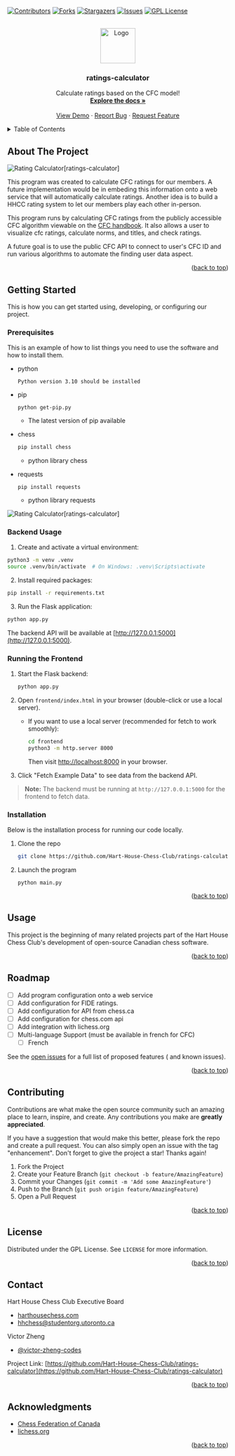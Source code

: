 <!-- Improved compatibility of back to top link: See: https://github.com/Hart-House-Chess-Club/ratings-calculator/pull/73 -->
<a name="readme-top"></a>
<!--
*** Thanks for checking out the ratings-calculator. If you have a suggestion
*** that would make this better, please fork the repo and create a pull request
*** or simply open an issue with the tag "enhancement".
*** Don't forget to give the project a star!
*** Thanks again! Now go create something AMAZING! :D
-->



<!-- PROJECT SHIELDS -->
<!--
*** I'm using markdown "reference style" links for readability.
*** Reference links are enclosed in brackets [ ] instead of parentheses ( ).
*** See the bottom of this document for the declaration of the reference variables
*** for contributors-url, forks-url, etc. This is an optional, concise syntax you may use.
*** https://www.markdownguide.org/basic-syntax/#reference-style-links
-->
[![Contributors][contributors-shield]][contributors-url]
[![Forks][forks-shield]][forks-url]
[![Stargazers][stars-shield]][stars-url]
[![Issues][issues-shield]][issues-url]
[![GPL License][license-shield]][license-url]

<!-- PROJECT LOGO -->
<br />
<div align="center">
  <a href="https://github.com/Hart-House-Chess-Club/ratings-calculator">
    <img src="src/ratings_calculator/assets/chess_svg.svg" alt="Logo" width="80" height="80">
  </a>

<h3 align="center">ratings-calculator</h3>

  <p align="center">
    Calculate ratings based on the CFC model!
    <br />
    <a href="https://github.com/Hart-House-Chess-Club/ratings-calculator"><strong>Explore the docs »</strong></a>
    <br />
    <br />
    <a href="https://github.com/Hart-House-Chess-Club/ratings-calculator">View Demo</a>
    ·
    <a href="https://github.com/Hart-House-Chess-Club/ratings-calculator/issues">Report Bug</a>
    ·
    <a href="https://github.com/Hart-House-Chess-Club/ratings-calculator/issues">Request Feature</a>
  </p>
</div>



<!-- TABLE OF CONTENTS -->
<details>
  <summary>Table of Contents</summary>
  <ol>
    <li>
      <a href="#about-the-project">About The Project</a>
      <ul>
        <li><a href="#built-with">Built With</a></li>
      </ul>
    </li>
    <li>
      <a href="#getting-started">Getting Started</a>
      <ul>
        <li><a href="#prerequisites">Prerequisites</a></li>
        <li><a href="#installation">Installation</a></li>
      </ul>
    </li>
    <li><a href="#usage">Usage</a></li>
    <li><a href="#roadmap">Roadmap</a></li>
    <li><a href="#contributing">Contributing</a></li>
    <li><a href="#license">License</a></li>
    <li><a href="#contact">Contact</a></li>
    <li><a href="#acknowledgments">Acknowledgments</a></li>
  </ol>
</details>



<!-- ABOUT THE PROJECT -->

## About The Project

![Rating Calculator[ratings-calculator]](src/ratings_calculator/assets/CFC_ratings_over_time.png)


This program was created to calculate CFC ratings for our members. A future implementation would be in embeding this
information onto a web service that will automatically calculate ratings. Another idea is to build a HHCC rating system
to let our members play each other in-person.

This program runs by calculating CFC ratings from the publicly accessible CFC algorithm viewable on
the [CFC handbook](https://github.com/Hart-House-Chess-Club/ratings-calculator/blob/main/docs/cfc_handbook.pdf). It also allows a user to visualize cfc ratings, calculate norms, and titles, and check ratings. 

A future goal is to use the public CFC API to connect to user's CFC ID and run various algorithms to automate the
finding user data aspect.

<p align="right">(<a href="#readme-top">back to top</a>)</p>


<!-- GETTING STARTED -->

## Getting Started

This is how you can get started using, developing, or configuring our project.

### Prerequisites

This is an example of how to list things you need to use the software and how to install them.

* python
  ```
  Python version 3.10 should be installed
  ```

* pip
  ```
  python get-pip.py
  ```
  - The latest version of pip available

* chess
  ```sh
  pip install chess
  ```
  - python library chess

* requests
  ```
  pip install requests
  ```
  - python library requests

![Rating Calculator[ratings-calculator]](src/ratings_calculator/assets/console_app_sample.png)

### Backend Usage

1. Create and activate a virtual environment:
  ```sh
  python3 -m venv .venv
  source .venv/bin/activate  # On Windows: .venv\Scripts\activate
  ```

2. Install required packages:
  ```sh
  pip install -r requirements.txt
  ```

3. Run the Flask application:
  ```sh
  python app.py
  ```

The backend API will be available at [http://127.0.0.1:5000](http://127.0.0.1:5000).

### Running the Frontend

1. Start the Flask backend:
   ```sh
   python app.py
   ```

2. Open `frontend/index.html` in your browser (double-click or use a local server).

   - If you want to use a local server (recommended for fetch to work smoothly):
     ```sh
     cd frontend
     python3 -m http.server 8000
     ```
     Then visit [http://localhost:8000](http://localhost:8000) in your browser.

3. Click "Fetch Example Data" to see data from the backend API.

> **Note:** The backend must be running at `http://127.0.0.1:5000` for the frontend to fetch data.

### Installation

Below is the installation process for running our code locally. 

1. Clone the repo
   ```sh
   git clone https://github.com/Hart-House-Chess-Club/ratings-calculator.git
   ```
2. Launch the program 
   ```
   python main.py
   ```

<p align="right">(<a href="#readme-top">back to top</a>)</p>


<!-- USAGE EXAMPLES -->

## Usage

This project is the beginning of many related projects part of the Hart House Chess Club's development of open-source Canadian chess software.


<p align="right">(<a href="#readme-top">back to top</a>)</p>



<!-- ROADMAP -->

## Roadmap

- [ ] Add program configuration onto a web service
- [ ] Add configuration for FIDE ratings. 
- [ ] Add configuration for API from chess.ca 
- [ ] Add configuration for chess.com api
- [ ] Add integration with lichess.org
- [ ] Multi-language Support (must be available in french for CFC)
    - [ ] French

See the [open issues](https://github.com/Hart-House-Chess-Club/ratings-calculator/issues) for a full list of proposed features (
and known issues).

<p align="right">(<a href="#readme-top">back to top</a>)</p>


<!-- CONTRIBUTING -->

## Contributing

Contributions are what make the open source community such an amazing place to learn, inspire, and create. Any
contributions you make are **greatly appreciated**.

If you have a suggestion that would make this better, please fork the repo and create a pull request. You can also
simply open an issue with the tag "enhancement". Don't forget to give the project a star! Thanks again!

1. Fork the Project
2. Create your Feature Branch (`git checkout -b feature/AmazingFeature`)
3. Commit your Changes (`git commit -m 'Add some AmazingFeature'`)
4. Push to the Branch (`git push origin feature/AmazingFeature`)
5. Open a Pull Request

<p align="right">(<a href="#readme-top">back to top</a>)</p>



<!-- LICENSE -->

## License

Distributed under the GPL License. See `LICENSE` for more information.

<p align="right">(<a href="#readme-top">back to top</a>)</p>


<!-- CONTACT -->

## Contact

Hart House Chess Club Executive Board
- [harthousechess.com](https://harthousechess.com) 
- [hhchess@studentorg.utoronto.ca](mailto:hhchess@studentorg.utoronto.ca)

Victor Zheng 
- [@victor-zheng-codes](https://github.com/victor-zheng-codes)

Project Link: [https://github.com/Hart-House-Chess-Club/ratings-calculator](https://github.com/Hart-House-Chess-Club/ratings-calculator)

<p align="right">(<a href="#readme-top">back to top</a>)</p>


<!-- ACKNOWLEDGMENTS -->

## Acknowledgments

* [Chess Federation of Canada](https://chess.ca)
* [lichess.org](https://lichess.org)

<p align="right">(<a href="#readme-top">back to top</a>)</p>



<!-- MARKDOWN LINKS & IMAGES -->
<!-- https://www.markdownguide.org/basic-syntax/#reference-style-links -->

[contributors-shield]: https://img.shields.io/github/contributors/Hart-House-Chess-Club/ratings-calculator.svg?style=for-the-badge

[contributors-url]: https://github.com/Hart-House-Chess-Club/ratings-calculator/graphs/contributors

[forks-shield]: https://img.shields.io/github/forks/Hart-House-Chess-Club/ratings-calculator.svg?style=for-the-badge

[forks-url]: https://github.com/Hart-House-Chess-Club/ratings-calculator/network/members

[stars-shield]: https://img.shields.io/github/stars/Hart-House-Chess-Club/ratings-calculator.svg?style=for-the-badge

[stars-url]: https://github.com/Hart-House-Chess-Club/ratings-calculator/stargazers

[issues-shield]: https://img.shields.io/github/issues/Hart-House-Chess-Club/ratings-calculator.svg?style=for-the-badge

[issues-url]: https://github.com/Hart-House-Chess-Club/ratings-calculator/issues

[license-shield]: https://img.shields.io/github/license/Hart-House-Chess-Club/ratings-calculator.svg?style=for-the-badge

[license-url]: https://github.com/Hart-House-Chess-Club/ratings-calculator/blob/master/LICENSE

[linkedin-shield]: https://img.shields.io/badge/-LinkedIn-black.svg?style=for-the-badge&logo=linkedin&colorB=555

[linkedin-url]: https://www.linkedin.com/company/Hart-House-Chess-Club/

[product-screenshot]: images/screenshot.png

